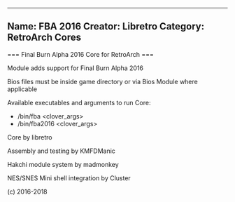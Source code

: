 -----------------------
Name: FBA 2016 
Creator: Libretro
Category: RetroArch Cores
-----------------------
=== Final Burn Alpha 2016 Core for RetroArch ===

Module adds support for Final Burn Alpha 2016

Bios files must be inside game directory or via Bios Module where applicable

Available executables and arguments to run Core:
- /bin/fba <rom> <clover_args>
- /bin/fba2016 <rom> <clover_args>

Core by libretro

Assembly and testing by KMFDManic

Hakchi module system by madmonkey

NES/SNES Mini shell integration by Cluster

(c) 2016-2018
